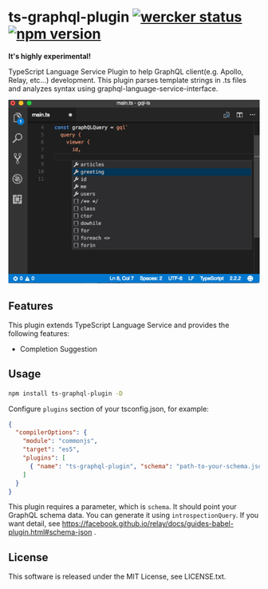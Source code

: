# ts-graphql-plugin [![wercker status](https://app.wercker.com/status/c2528abe2327a0b1dfa007225f2de471/s/master "wercker status")](https://app.wercker.com/project/byKey/c2528abe2327a0b1dfa007225f2de471) [![npm version](https://badge.fury.io/js/ts-graphql-plugin.svg)](https://badge.fury.io/js/ts-graphql-plugin)

**It's highly experimental!**

TypeScript Language Service Plugin to help GraphQL client(e.g. Apollo, Relay, etc...) development.
This plugin parses template strings in .ts files and analyzes syntax using graphql-language-service-interface.

![capture](capture.png)

## Features

This plugin extends TypeScript Language Service and provides the following features:

- Completion Suggestion

## Usage

```sh
npm install ts-graphql-plugin -D
```

Configure `plugins` section of your tsconfig.json, for example:

```json
{
  "compilerOptions": {
    "module": "commonjs",
    "target": "es5",
    "plugins": [
      { "name": "ts-graphql-plugin", "schema": "path-to-your-schema.json" }
    ]
  }
}
```

This plugin requires a parameter, which is `schema`. It should point your GraphQL schema data.
You can generate it using `introspectionQuery`. If you want detail, see https://facebook.github.io/relay/docs/guides-babel-plugin.html#schema-json .

## License
This software is released under the MIT License, see LICENSE.txt.

